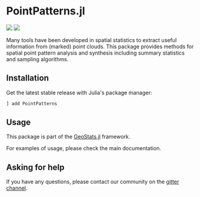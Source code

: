 # PointPatterns.jl

[![][build-img]][build-url] [![][codecov-img]][codecov-url]

Many tools have been developed in spatial statistics to
extract useful information from (marked) point clouds.
This package provides methods for spatial point pattern
analysis and synthesis including summary statistics and
sampling algorithms.

## Installation

Get the latest stable release with Julia's package manager:

```julia
] add PointPatterns
```

## Usage

This package is part of the [GeoStats.jl](https://github.com/JuliaEarth/GeoStats.jl) framework.

For examples of usage, please check the main documentation.

## Asking for help

If you have any questions, please contact our community on the [gitter channel](https://gitter.im/JuliaEarth/GeoStats.jl).

[build-img]: https://img.shields.io/github/actions/workflow/status/JuliaEarth/PointPatterns.jl/CI.yml?branch=master&style=flat-square"
[build-url]: https://github.com/JuliaEarth/PointPatterns.jl/actions

[codecov-img]: https://codecov.io/gh/JuliaEarth/PointPatterns.jl/branch/master/graph/badge.svg
[codecov-url]: https://codecov.io/gh/JuliaEarth/PointPatterns.jl
